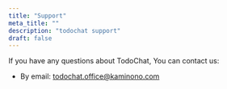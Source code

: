 ```yaml
---
title: "Support"
meta_title: ""
description: "todochat support"
draft: false
---
```



If you have any questions about TodoChat, You can contact us:

-   By email: todochat.office@kaminono.com